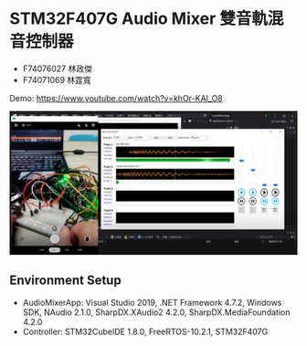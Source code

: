 # STM32F407G Audio Mixer 雙音軌混音控制器

- F74076027 林政傑
- F74071069 林霆寬

Demo: https://www.youtube.com/watch?v=khOr-KAI_O8

![](./demo.png)

## Environment Setup

- AudioMixerApp: Visual Studio 2019, .NET Framework 4.7.2, Windows SDK, NAudio 2.1.0, SharpDX.XAudio2 4.2.0, SharpDX.MediaFoundation 4.2.0
- Controller: STM32CubeIDE 1.8.0, FreeRTOS-10.2.1, STM32F407G

